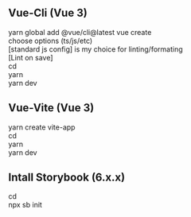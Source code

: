 ## Vue-Cli (Vue 3)
yarn global add @vue/cli@latest 
vue create <project-name>  
choose options (ts/js/etc)  
[standard js config] is my choice for linting/formating  
[Lint on save]  
cd <project-name>  
yarn  
yarn dev  

## Vue-Vite (Vue 3)
yarn create vite-app <project-name>  
cd <project-name>  
yarn  
yarn dev  

## Intall Storybook (6.x.x)
cd <project-name>  
npx sb init  